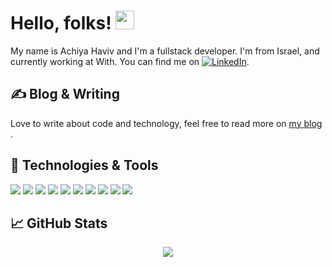 [comment]: <> ([![Header]&#40;https://raw.githubusercontent.com/MartinHeinz/MartinHeinz/master/readme_header.png "Header"&#41;]&#40;https://martinheinz.dev/&#41;)

# Hello, folks! <img src="https://raw.githubusercontent.com/MartinHeinz/MartinHeinz/master/wave.gif" width="30px">

My name is Achiya Haviv and I'm a fullstack developer. I'm from Israel, and currently working at With. You can find me on  [![LinkedIn][3.2]][3].

## &#x270d; Blog & Writing

Love to write about code and technology, feel free to read more on [my blog][1] .

## 🔧 Technologies & Tools
![](https://img.shields.io/badge/OS-Linux-informational?style=flat&logo=linux&logoColor=white&color=2bbc8a)
![](https://img.shields.io/badge/Editor-Webstorm-informational?style=flat&logo=webstorm&logoColor=white&color=2bbc8a)
![](https://img.shields.io/badge/Code-TypeScript-informational?style=flat&logo=typescript&logoColor=white&color=2bbc8a)
![](https://img.shields.io/badge/Code-JavaScript-informational?style=flat&logo=javascript&logoColor=white&color=2bbc8a)
![](https://img.shields.io/badge/Framework-React-informational?style=flat&logo=react&logoColor=white&color=2bbc8a)
![](https://img.shields.io/badge/Framework-Vue-informational?style=flat&logo=vue.js&logoColor=white&color=2bbc8a)
![](https://img.shields.io/badge/Code-Node-informational?style=flat&logo=node.js&logoColor=white&color=2bbc8a)
![](https://img.shields.io/badge/DB-mysql-informational?style=flat&logo=mysql&logoColor=white&color=2bbc8a)
![](https://img.shields.io/badge/DB-mongo-informational?style=flat&logo=mongodb&logoColor=white&color=2bbc8a)
![](https://img.shields.io/badge/DB-Firebase-informational?style=flat&logo=firebase&logoColor=white&color=2bbc8a)




## &#x1f4c8; GitHub Stats
<div style="display:flex; justify-content:space-around;justify-content: space-evenly">
<a>
  <img align="center" src="https://github-readme-stats.vercel.app/api/top-langs/?username=achiyahb&hide=java,html&title_color=ffffff&text_color=c9cacc&icon_color=2bbc8a&bg_color=1d1f21" />
</a>
</div>

  

<!-- links to social media icons -->

<!-- icons with padding -->

[1.1]: http://i.imgur.com/tXSoThF.png (twitter icon with padding)
[2.1]: http://i.imgur.com/0o48UoR.png (github icon with padding)

<!-- icons without padding -->

[1.2]: http://i.imgur.com/wWzX9uB.png (twitter icon without padding)
[2.2]: http://i.imgur.com/9I6NRUm.png (github icon without padding)
[3.2]: https://raw.githubusercontent.com/MartinHeinz/MartinHeinz/master/linkedin-3-16.png 

<!-- links to your social media accounts -->

[1]: https://achiya.dev/blog-post/life-cycle-vs-use-effect
[2]: https://github.com/achiyahb
[3]: https://www.linkedin.com/in/achiya-haviv/
